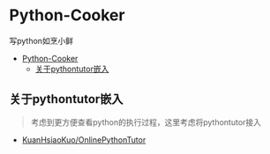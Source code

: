 # Python-Cooker

写python如烹小鲜

<!--ts-->
* [Python-Cooker](#python-cooker)
   * [关于pythontutor嵌入](#关于pythontutor嵌入)

<!-- Created by https://github.com/ekalinin/github-markdown-toc -->
<!-- Added by: kuanhsiaokuo, at: Thu Jul  7 10:14:23 CST 2022 -->

<!--te-->

## 关于pythontutor嵌入

> 考虑到更方便查看python的执行过程，这里考虑将pythontutor接入

- [KuanHsiaoKuo/OnlinePythonTutor](https://github.com/KuanHsiaoKuo/OnlinePythonTutor)